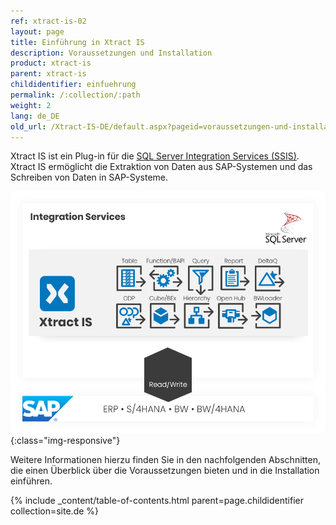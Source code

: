 ```yaml
---
ref: xtract-is-02
layout: page
title: Einführung in Xtract IS
description: Voraussetzungen und Installation
product: xtract-is
parent: xtract-is
childidentifier: einfuehrung
permalink: /:collection/:path
weight: 2
lang: de_DE
old_url: /Xtract-IS-DE/default.aspx?pageid=voraussetzungen-und-installation
---
```

Xtract IS ist ein Plug-in für die [SQL Server Integration Services (SSIS)](https://docs.microsoft.com/en-us/sql/integration-services/sql-server-integration-services).
Xtract IS ermöglicht die Extraktion von Daten aus SAP-Systemen und das Schreiben von Daten in SAP-Systeme.

![XIS-Architecture](/img/content/xis/architectures_xis_neu.png){:class="img-responsive"}

Weitere Informationen hierzu finden Sie in den nachfolgenden Abschnitten, die einen Überblick über die Voraussetzungen bieten und in die Installation einführen.

{% include _content/table-of-contents.html parent=page.childidentifier collection=site.de %}
